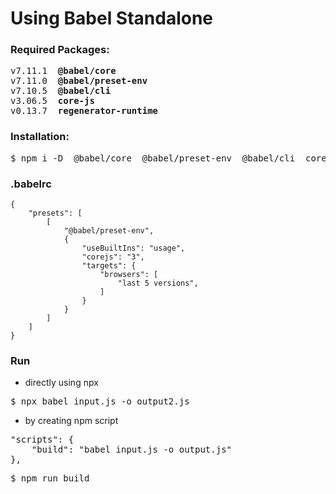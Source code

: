 # Using Babel Standalone

### Required Packages:

<pre>
v7.11.1  <b>@babel/core</b>
v7.11.0  <b>@babel/preset-env</b>
v7.10.5  <b>@babel/cli</b>
v3.06.5  <b>core-js</b>
v0.13.7  <b>regenerator-runtime</b>
</pre>

### Installation:

<pre>
$ npm i -D  @babel/core  @babel/preset-env  @babel/cli  core-js  regenerator-runtime
</pre>

### .babelrc

```
{
    "presets": [
        [
            "@babel/preset-env", 
            {
                "useBuiltIns": "usage",
                "corejs": "3",
                "targets": {
                    "browsers": [
                        "last 5 versions",
                    ]
                }
            }
        ]
    ]
}
```

### Run

- directly using npx

<pre>
$ npx babel input.js -o output2.js
</pre>

- by creating npm script

<pre>
"scripts": {
    "build": "babel input.js -o output.js"
},
</pre>

<pre>
$ npm run build
</pre>
